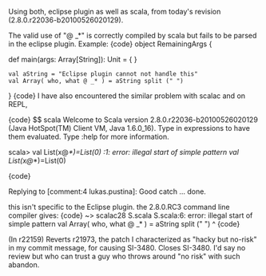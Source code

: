 Using both, eclipse plugin as well as scala, from today's revision (2.8.0.r22036-b20100526020129).

The valid use of "@ _*" is correctly compiled by scala but fails to be parsed in the eclipse plugin.
Example:
{code}
object RemainingArgs {

  def main(args: Array[String]): Unit = {  }
  
  	val aString = "Eclipse plugin cannot not handle this"
  	val Array( who, what @ _* ) = aString split (" ")
  	
}
{code}
I have also encountered the similar problem with scalac and on REPL,

{code}
$$ scala
Welcome to Scala version 2.8.0.r22036-b20100526020129 (Java HotSpot(TM) Client VM, Java 1.6.0_16).
Type in expressions to have them evaluated.
Type :help for more information.

scala> val List(x@_*)=List(0)
<console>:1: error: illegal start of simple pattern
       val List(x@_*)=List(0)

{code}

Replying to [comment:4 lukas.pustina]: Good catch ... done.

this isn't specific to the Eclipse plugin. the 2.8.0.RC3 command line compiler gives:
{code}
  ~> scalac28 S.scala
S.scala:6: error: illegal start of simple pattern
  	val Array( who, what @ _* ) = aString split (" ")
                                  ^
{code}

(In r22159) Reverts r21973, the patch I characterized as "hacky but no-risk"
in my commit message, for causing SI-3480.  Closes SI-3480.  I'd say
no review but who can trust a guy who throws around "no risk"
with such abandon.
